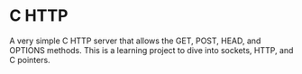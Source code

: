 # C HTTP

A very simple C HTTP server that allows the GET, POST, HEAD, and OPTIONS methods.
This is a learning project to dive into sockets, HTTP, and C pointers.